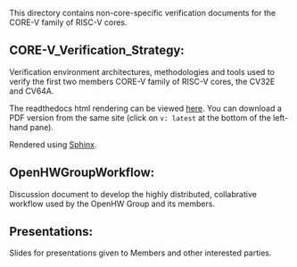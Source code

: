 This directory contains non-core-specific verification documents for the CORE-V family of RISC-V cores.


## CORE-V_Verification_Strategy:
Verification environment architectures, methodologies and tools used to verify the first two members CORE-V family of RISC-V cores, the CV32E and CV64A.

The readthedocs html rendering can be viewed [here](https://core-v-docs-verif-strat.readthedocs.io/en/latest/).   You can download a PDF version from the same site (click on `v: latest` at the bottom of the left-hand pane).

Rendered using [Sphinx](https://docs.readthedocs.io/en/stable/intro/getting-started-with-sphinx.html).

## OpenHWGroupWorkflow:
Discussion document to develop the highly distributed, collabrative workflow used by the OpenHW Group and its members.


## Presentations:
Slides for presentations given to Members and other interested parties.
